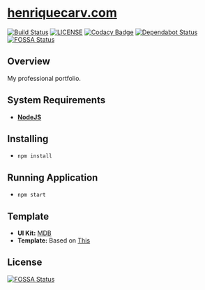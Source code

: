 # [henriquecarv.com](https://henriquecarv.com "Henrique's Portfolio")

[![Build Status](https://dev.azure.com/henriquecarvgit/henriquecarvgit/_apis/build/status/henriquecarv.henriquecarv.github.io?branchName=master)](https://dev.azure.com/henriquecarvgit/henriquecarvgit/_build/latest?definitionId=2)
[![LICENSE](https://img.shields.io/github/license/henriquecarv/henriquecarv.github.io.svg)](./LICENSE)
[![Codacy Badge](https://api.codacy.com/project/badge/Grade/f4fc1b0beed6463486f642f6cad114e0)](https://www.codacy.com/app/henriquecarv/henriquecarv.github.io?utm_source=github.com&amp;utm_medium=referral&amp;utm_content=henriquecarv/henriquecarv.github.io&amp;utm_campaign=Badge_Grade)
[![Dependabot Status](https://api.dependabot.com/badges/status?host=github&repo=henriquecarv/henriquecarv.github.io)](https://dependabot.com) [![FOSSA Status](https://app.fossa.io/api/projects/git%2Bgithub.com%2Fhenriquecarv%2Fhenriquecarv.github.io.svg?type=shield)](https://app.fossa.io/projects/git%2Bgithub.com%2Fhenriquecarv%2Fhenriquecarv.github.io?ref=badge_shield)

## Overview

My professional portfolio.

## System Requirements

* **[NodeJS](https://nodejs.org/en/)**

## Installing

* ```npm install```

## Running Application

* ```npm start```

## Template

* **UI Kit:** [MDB](http://mdbootstrap.com/ "Material Design for Bootstrap")
* **Template:** Based on [This](http://mdbootstrap.com/freebies/full-background-image-template/)

## License

[![FOSSA Status](https://app.fossa.io/api/projects/git%2Bgithub.com%2Fhenriquecarv%2Fhenriquecarv.github.io.svg?type=large)](https://app.fossa.io/projects/git%2Bgithub.com%2Fhenriquecarv%2Fhenriquecarv.github.io?ref=badge_large)
